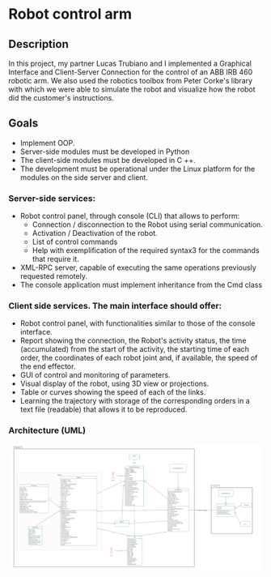 # Robot control arm
## Description
In this project, my partner Lucas Trubiano and I implemented a Graphical Interface and Client-Server Connection for the control of an ABB IRB 460 robotic arm. We also used the robotics toolbox from Peter Corke's library with which we were able to simulate the robot and visualize how the robot did the customer's instructions.

## Goals
- Implement OOP.
- Server-side modules must be developed in Python
- The client-side modules must be developed in C ++.
- The development must be operational under the Linux platform for the modules on the side
server and client.
### Server-side services:
- Robot control panel, through console (CLI) that allows to perform:
  - Connection / disconnection to the Robot using serial communication.
  - Activation / Deactivation of the robot.
  - List of control commands
  - Help with exemplification of the required syntax3 for the commands that require it.
- XML-RPC server, capable of executing the same operations previously requested remotely.
- The console application must implement inheritance from the Cmd class

### Client side services. The main interface should offer:
  - Robot control panel, with functionalities similar to those of the console interface.
  - Report showing the connection, the Robot's activity status, the time (accumulated) from the start of the activity, the starting time of each order, the coordinates of each robot joint and, if available, the speed of the end effector.
  - GUI of control and monitoring of parameters.
  - Visual display of the robot, using 3D view or projections.
  - Table or curves showing the speed of each of the links.
  - Learning the trajectory with storage of the corresponding orders in a text file (readable) that allows it to be reproduced.
### Architecture (UML)
![UML](https://github.com/renzo-guarise/robotic-arm-control/blob/main/resources/UML.png)